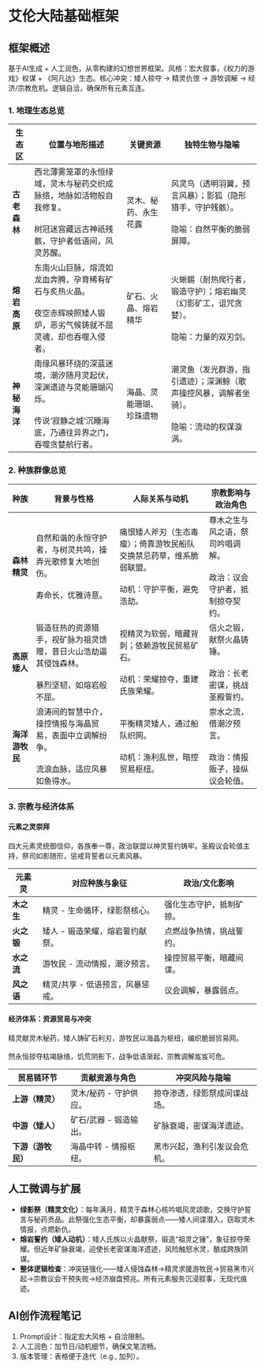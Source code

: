 # 艾伦大陆基础框架

## 框架概述
基于AI生成 + 人工润色，从零构建的幻想世界框架。风格：宏大叙事，《权力的游戏》权谋 + 《阿凡达》生态。核心冲突：矮人掠夺 → 精灵仇恨 → 游牧调解 → 经济/宗教危机。逻辑自洽，确保所有元素互连。

### 1. 地理生态总览
| 生态区       | 位置与地形描述                          | 关键资源                  | 独特生物与隐喻                  |
|--------------|-----------------------------------------|---------------------------|---------------------------------|
| **古老森林** | 西北薄雾笼罩的永恒绿域，灵木与秘药交织成脉络，地脉如活物般自我修复。<br><br>树冠迷宫藏远古神祇残骸，守护者低语间，风灵苏醒。 | 灵木、秘药、永生花露     | 风灵鸟（透明羽翼，预言风暴）；影狐（隐形猎手，守护残骸）。<br><br>隐喻：自然平衡的脆弱屏障。 |
| **熔岩高原** | 东南火山巨脉，熔流如龙血奔腾，孕育稀有矿石与炙热火晶。<br><br>夜空赤辉映照矮人锻炉，恶劣气候铸就不屈灵魂，却也吞噬入侵者。 | 矿石、火晶、熔岩精华     | 火蜥蜴（耐热爬行者，锻造守护）；熔岩幽灵（幻影矿工，诅咒贪婪）。<br><br>隐喻：力量的双刃剑。 |
| **神秘海洋** | 南缘风暴环绕的深蓝迷境，潮汐随月灵起伏，深渊遗迹与灵能珊瑚闪烁。<br><br>传说‘寂静之城’沉睡海底，乃通往异界之门，吞噬贪婪航行者。 | 海晶、灵能珊瑚、珍珠遗物 | 潮灵鱼（发光群游，指引遗迹）；深渊鲸（歌声操控风暴，调解者坐骑）。<br><br>隐喻：流动的权谋漩涡。 |

### 2. 种族群像总览
| 种族          | 背景与性格                              | 人际关系与动机                  | 宗教影响与政治角色              |
|---------------|-----------------------------------------|---------------------------------|---------------------------------|
| **森林精灵** | 自然和谐的永恒守护者，与树灵共鸣，操弄光歌修复大地创伤。<br><br>寿命长，优雅诗意。 | 痛恨矮人斧刃（生态毒瘤）；倚靠游牧民船队交换禁忌药草，维系脆弱联盟。<br><br>动机：守护平衡，避免浩劫。 | 尊木之生与风之语，祭司吟唱调解。<br><br>政治：议会守护者，抵制掠夺契约。 |
| **高原矮人** | 锻造狂热的资源猎手，视矿脉为祖灵馈赠，昔日火山浩劫逼其侵蚀森林。<br><br>暴烈坚韧，如熔岩般不屈。 | 视精灵为软弱，暗藏背刺；依赖游牧民贸易矿石。<br><br>动机：荣耀掠夺，重建氏族荣耀。 | 信火之锻，献祭火晶铸锤。<br><br>政治：长老密谋，挑战圣殿誓约。 |
| **海洋游牧民** | 浪涛间的智慧中介，操控情报与海晶贸易，表面中立调解纷争。<br><br>流浪血脉，适应风暴如鱼得水。 | 平衡精灵矮人，通过船队织网。<br><br>动机：渔利乱世，暗控贸易枢纽。 | 崇水之流，借潮汐预言。<br><br>政治：情报贩子，操纵议会轮值。 |

### 3. 宗教与经济体系
#### 元素之灵崇拜
四大元素灵统御信仰，各族奉一尊，政治联盟以神灵誓约铸牢。圣殿议会轮值主持，祭司如影随形，惩戒背誓者以元素风暴。

| 元素灵       | 对应种族与象征                          | 政治/文化影响                  |
|--------------|-----------------------------------------|--------------------------------|
| **木之生**  | 精灵 - 生命循环，绿影祭核心。          | 强化生态守护，抵制矿掠。      |
| **火之锻**  | 矮人 - 锻造荣耀，熔岩誓约献祭。        | 点燃战争热情，挑战誓约。      |
| **水之流**  | 游牧民 - 流动情报，潮汐预言。          | 操控贸易平衡，暗藏间谍。      |
| **风之语**  | 精灵/共享 - 低语预言，风暴惩戒。       | 议会调解，暴露弱点。          |

#### 经济体系：资源贸易与冲突
精灵献灵木秘药，矮人铸矿石利刃，游牧民以海晶为枢纽，编织脆弱贸易网。<br><br>然永恒掠夺枯竭脉络，饥荒阴影下，战争低语渐起，宗教调解岌岌可危。

| 贸易链环节   | 贡献资源与角色                          | 冲突风险与隐喻                  |
|--------------|-----------------------------------------|---------------------------------|
| **上游（精灵）** | 灵木/秘药 - 守护供应。                 | 掠夺渗透，绿影祭成间谍战场。  |
| **中游（矮人）** | 矿石/武器 - 锻造输出。                 | 矿脉衰竭，密谋海洋遗迹。      |
| **下游（游牧民）** | 海晶中转 - 情报枢纽。                  | 黑市兴起，渔利引发议会危机。  |

## 人工微调与扩展
- **绿影祭（精灵文化）**：每年满月，精灵于森林心核吟唱风灵颂歌，交换守护誓言与秘药贡品。此祭强化生态平衡，却暴露弱点——矮人间谍潜入，窃取灵木情报，点燃新仇。
- **熔岩誓约（矮人动机）**：矮人氏族以火晶献祭，锻造“祖灵之锤”，象征掠夺荣耀。但近年矿脉衰竭，迫使长老密谋海洋遗迹，风险触怒水灵，酿成跨族阴谋。
- **整体逻辑检查**：冲突链强化——矮人侵蚀森林→精灵求援游牧民→贸易黑市兴起→宗教议会干预失败→经济崩盘预兆。所有元素服务沉浸叙事，无现代痕迹。

## AI创作流程笔记
1. Prompt设计：指定宏大风格 + 自洽限制。
2. 人工润色：加节日/动机细节，确保文笔流畅。
3. 版本管理：表格便于迭代（e.g., 加列）。
